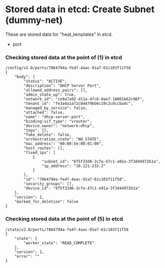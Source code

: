 # Stored data in etcd: Create Subnet (dummy-net)

These are stored data for "heat_templates" in etcd.

* port

### Checking stored data at the point of (1) in etcd

```
/config/v2.0/ports/7864794a-fe4f-4aac-91a7-61c103f11f58
{
    "body": {
        "status": "ACTIVE", 
        "description": "DHCP Server Port", 
        "allowed_address_pairs": [], 
        "admin_state_up": true, 
        "network_id": "ce9a7a92-d11a-4fc6-8ae7-18061b62c98f", 
        "tenant_id": "fe3a4a1a72c04479bb6c19c2c0ccba4c", 
        "managed_by_service": false, 
        "attached": false, 
        "name": "dhcp-server-port", 
        "binding:vif_type": "vrouter", 
        "device_owner": "network:dhcp", 
        "tags": {}, 
        "fake_delete": false, 
        "orchestration_state": "NO_STATE", 
        "mac_address": "00:00:5e:00:01:00", 
        "host_routes": [], 
        "fixed_ips": [
            {
                "subnet_id": "6f5f33d6-2cfe-47c1-a91a-3f3d44972b1a", 
                "ip_address": "10.121.232.2"
            }
        ], 
        "id": "7864794a-fe4f-4aac-91a7-61c103f11f58", 
        "security_groups": [], 
        "device_id": "6f5f33d6-2cfe-47c1-a91a-3f3d44972b1a"
    }, 
    "version": 1, 
    "marked_for_deletion": false
}
```

### Checking stored data at the point of (5) in etcd

```
/state/v2.0/ports/7864794a-fe4f-4aac-91a7-61c103f11f58
{
    "state": {
        "worker_state": "READ_COMPLETE"
    }, 
    "version": 1, 
    "error": ""
}
```
